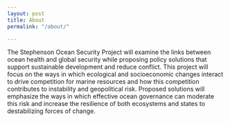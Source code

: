 ```yaml
---
layout: post
title: About
permalink: "/about/"

---
```

The Stephenson Ocean Security Project will examine the links between ocean health and global security while proposing policy solutions that support sustainable development and reduce conflict.  This project will focus on the ways in which ecological and socioeconomic changes interact to drive competition for marine resources and how this competition contributes to instability and geopolitical risk.  Proposed solutions will emphasize the ways in which effective ocean governance can moderate this risk and increase the resilience of both ecosystems and states to destabilizing forces of change.
